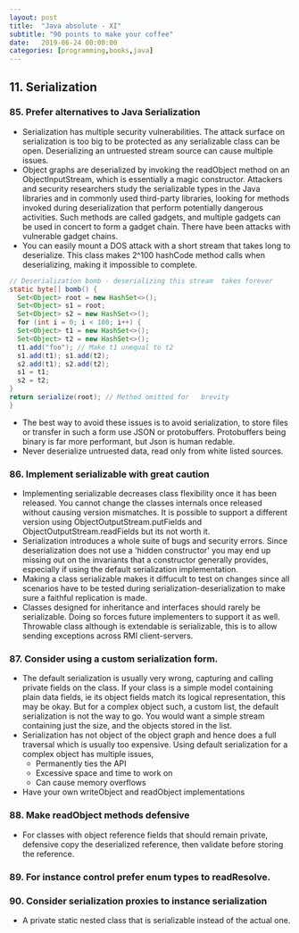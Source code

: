 ```yaml
---
layout: post
title:  "Java absolute - XI"
subtitle: "90 points to make your coffee"
date:   2019-06-24 00:00:00
categories: [programming,books,java]
---
```


## 11. Serialization

### 85. Prefer alternatives to Java Serialization
  - Serialization has multiple security vulnerabilities. The attack surface on serialization is too big to be protected as any serializable class can be open. Deserializing an untruested stream source can cause multiple  issues.
  - Object graphs are deserialized by invoking the readObject method on an ObjectInputStream, which is essentially a magic constructor. Attackers and security researchers study the serializable types in the Java libraries and in commonly used third-party libraries, looking for methods invoked during deserialization that perform potentially dangerous activities. Such methods are called gadgets, and multiple gadgets can be used in concert to form a gadget chain. There have been attacks with vulnerable gadget chains.
  - You can easily mount a DOS attack with a  short stream that takes long to deserialize. This class makes 2^100 hashCode method calls when deserializing, making it impossible to complete.
  ```JAVA
  // Deserialization bomb - deserializing this stream  takes forever
  static byte[] bomb() {
    Set<Object> root = new HashSet<>();
    Set<Object> s1 = root;
    Set<Object> s2 = new HashSet<>();
    for (int i = 0; i < 100; i++) {
    Set<Object> t1 = new HashSet<>();
    Set<Object> t2 = new HashSet<>();
    t1.add("foo"); // Make t1 unequal to t2
    s1.add(t1); s1.add(t2);
    s2.add(t1); s2.add(t2);
    s1 = t1;
    s2 = t2;
  }
  return serialize(root); // Method omitted for   brevity
  }
  ```
  - The best way to avoid these issues is to avoid serialization, to store files or transfer in such a form use JSON or protobuffers. Protobuffers being binary is far more performant, but Json is human redable.
  - Never deserialize untruested data,  read only from white listed sources.

### 86. Implement serializable with great caution
  - Implementing serializable decreases class flexibility once it has been released. You cannot change the classes internals once released without causing version mismatches. It is possible to support a different version using ObjectOutputStream.putFields and ObjectOutputStream.readFields but its not worth it.
  - Serialization introduces a whole suite of bugs and security errors. Since deserialization does not use a 'hidden constructor' you may end up missing out on the invariants that a constructor generally provides, especially if using the default serialization implementation.
  - Making a class serializable makes it diffucult to test on changes since all scenarios have to be tested during serialization-deserialization to make sure a faithful replication is made.
  - Classes designed for inheritance and interfaces should rarely be serializable. Doing so forces future implementers to support it as well.  Throwable class although is extendable is serializable, this is to allow sending exceptions across RMI client-servers.

### 87. Consider using a custom serialization form.
  - The default serialization is usually very wrong, capturing and calling private fields on the class. If your class is a simple model containing plain data fields, ie its object fields match its logical representation, this may be okay. But for a complex object such, a custom list, the default serialization is not the way to go. You would want a simple stream containing just the size, and the objects stored in the list.
  - Serialization has not object of the object graph and hence does a full traversal which is usually too expensive. Using default serialization for a complex object has multiple issues,
    - Permanently ties the API
    - Excessive space and time to work on
    - Can cause memory overflows
  -  Have your own writeObject and readObject implementations

### 88. Make readObject methods defensive
  - For classes with object reference fields that should remain private, defensive copy the deserialized reference, then validate before storing the reference.

### 89. For instance control prefer enum types to readResolve.  

### 90. Consider serialization proxies to instance serialization
  - A private static nested class that is serializable instead of the actual one.
